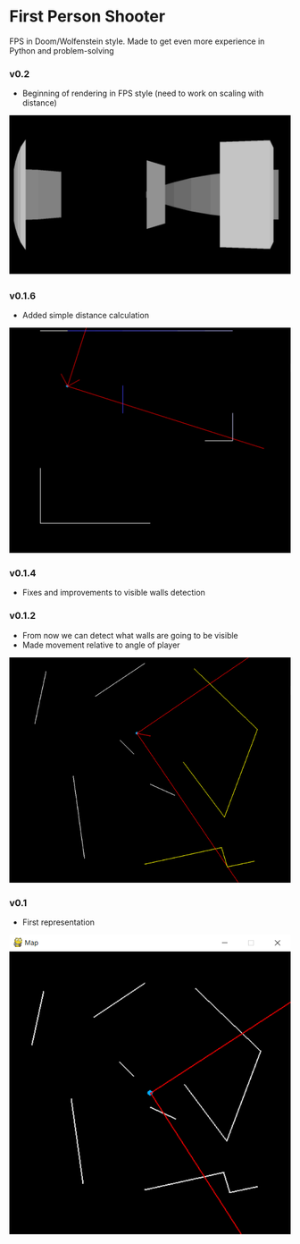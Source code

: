 # First Person Shooter
FPS in Doom/Wolfenstein style.
Made to get even more experience in Python and problem-solving

### v0.2
- Beginning of rendering in FPS style (need to work on scaling with distance)

![](ReadMe_Images/v0.2.png)

### v0.1.6
- Added simple distance calculation

![](ReadMe_Images/v0.1.6.png)

### v0.1.4
- Fixes and improvements to visible walls detection

### v0.1.2
- From now we can detect what walls are going to be visible
- Made movement relative to angle of player

![](ReadMe_Images/v0.1.2.png)

### v0.1
- First representation

![](ReadMe_Images/v0.1.png)
 

